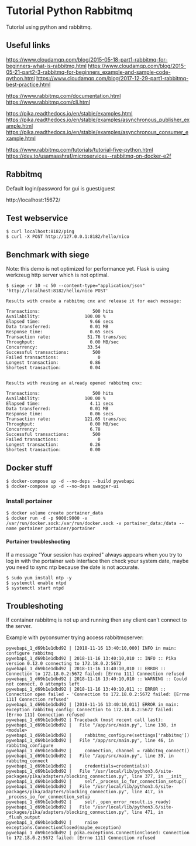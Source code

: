 # Tutorial Python Rabbitmq

Tutorial using python and rabbitmq.


## Useful links

https://www.cloudamqp.com/blog/2015-05-18-part1-rabbitmq-for-beginners-what-is-rabbitmq.html
https://www.cloudamqp.com/blog/2015-05-21-part2-3-rabbitmq-for-beginners_example-and-sample-code-python.html
https://www.cloudamqp.com/blog/2017-12-29-part1-rabbitmq-best-practice.html

https://www.rabbitmq.com/documentation.html
https://www.rabbitmq.com/cli.html

https://pika.readthedocs.io/en/stable/examples.html
https://pika.readthedocs.io/en/stable/examples/asynchronous_publisher_example.html
https://pika.readthedocs.io/en/stable/examples/asynchronous_consumer_example.html

https://www.rabbitmq.com/tutorials/tutorial-five-python.html
https://dev.to/usamaashraf/microservices--rabbitmq-on-docker-e2f



## Rabbitmq

Default login/password for gui is guest/guest

http://localhost:15672/


## Test webservice

    $ curl localhost:8182/ping
    $ curl -X POST http://127.0.0.1:8182/hello/nico

## Benchmark with siege

Note: this demo is not optimized for performance yet.
Flask is using werkzeug http server which is not optimal.

    $ siege -r 10 -c 50 --content-type="application/json" 'http://localhost:8182/hello/nico POST'

```
Results with create a rabbitmq cnx and release it for each message:

Transactions:                    500 hits
Availability:                 100.00 %
Elapsed time:                   9.66 secs
Data transferred:               0.01 MB
Response time:                  0.65 secs
Transaction rate:              51.76 trans/sec
Throughput:                     0.00 MB/sec
Concurrency:                   33.54
Successful transactions:         500
Failed transactions:               0
Longest transaction:            0.86
Shortest transaction:           0.04


Results with reusing an already opened rabbitmq cnx:

Transactions:                    500 hits
Availability:                 100.00 %
Elapsed time:                   4.11 secs
Data transferred:               0.01 MB
Response time:                  0.06 secs
Transaction rate:             121.65 trans/sec
Throughput:                     0.00 MB/sec
Concurrency:                    6.78
Successful transactions:         500
Failed transactions:               0
Longest transaction:            0.26
Shortest transaction:           0.00
```

## Docker stuff

    $ docker-compose up -d --no-deps --build pywebapi
    $ docker-compose up -d --no-deps swagger-ui


### Install portainer

    $ docker volume create portainer_data
    $ docker run -d -p 9000:9000 -v /var/run/docker.sock:/var/run/docker.sock -v portainer_data:/data --name portainer portainer/portainer


#### Portainer troubleshooting

If a message "Your session has expired" always appears when you try to log in with the portainer web interface then check your system date,
maybe you need to sync ntp because the date is not accurate.

    $ sudo yum install ntp -y
    $ systemctl enable ntpd
    $ systemctl start ntpd


## Troubleshoting

If container rabbitmq is not up and running then any client can't connect to the server.

Example with pyconsumer trying access rabbitmqserver:


```
pywebapi_1_d69b1e1dbd92 | [2018-11-16 13:40:10,000] INFO in main: configure rabbitmq
pywebapi_1_d69b1e1dbd92 | 2018-11-16 13:40:10,010 :: INFO :: Pika version 0.12.0 connecting to 172.18.0.2:5672
pywebapi_1_d69b1e1dbd92 | 2018-11-16 13:40:10,010 :: ERROR :: Connection to 172.18.0.2:5672 failed: [Errno 111] Connection refused
pywebapi_1_d69b1e1dbd92 | 2018-11-16 13:40:10,010 :: WARNING :: Could not connect, 0 attempts left
pywebapi_1_d69b1e1dbd92 | 2018-11-16 13:40:10,011 :: ERROR :: Connection open failed - 'Connection to 172.18.0.2:5672 failed: [Errno 111] Connection refused'
pywebapi_1_d69b1e1dbd92 | [2018-11-16 13:40:10,011] ERROR in main: exception rabbitmq config: Connection to 172.18.0.2:5672 failed: [Errno 111] Connection refused
pywebapi_1_d69b1e1dbd92 | Traceback (most recent call last):
pywebapi_1_d69b1e1dbd92 |   File "/app/src/main.py", line 138, in <module>
pywebapi_1_d69b1e1dbd92 |     rabbitmq_configure(settings['rabbitmq'])
pywebapi_1_d69b1e1dbd92 |   File "/app/src/main.py", line 46, in rabbitmq_configure
pywebapi_1_d69b1e1dbd92 |     connection, channel = rabbitmq_connect()
pywebapi_1_d69b1e1dbd92 |   File "/app/src/main.py", line 39, in rabbitmq_connect
pywebapi_1_d69b1e1dbd92 |     credentials=credentials))
pywebapi_1_d69b1e1dbd92 |   File "/usr/local/lib/python3.6/site-packages/pika/adapters/blocking_connection.py", line 377, in __init__
pywebapi_1_d69b1e1dbd92 |     self._process_io_for_connection_setup()
pywebapi_1_d69b1e1dbd92 |   File "/usr/local/lib/python3.6/site-packages/pika/adapters/blocking_connection.py", line 417, in _process_io_for_connection_setup
pywebapi_1_d69b1e1dbd92 |     self._open_error_result.is_ready)
pywebapi_1_d69b1e1dbd92 |   File "/usr/local/lib/python3.6/site-packages/pika/adapters/blocking_connection.py", line 471, in _flush_output
pywebapi_1_d69b1e1dbd92 |     raise exceptions.ConnectionClosed(maybe_exception)
pywebapi_1_d69b1e1dbd92 | pika.exceptions.ConnectionClosed: Connection to 172.18.0.2:5672 failed: [Errno 111] Connection refused
```






